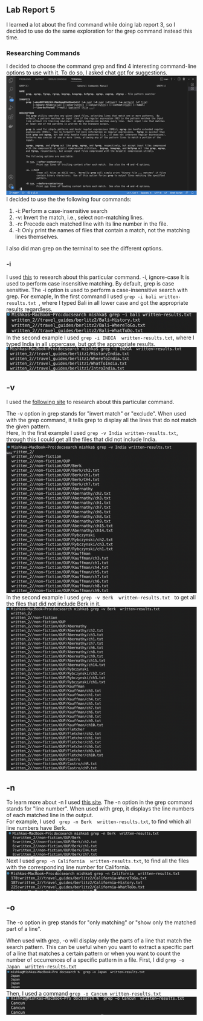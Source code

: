 ## Lab Report 5

I learned a lot about the find command while doing lab report 3, so I decided to use do the same exploration for the grep command instead this time.

### Researching Commands 

I decided to choose the command grep and find 4 interesting command-line options to use with it. To do so, I asked chat gpt for suggestions. <br>
![Image](2.png)
I decided to use the the following four commands: <br>
1. -i: Perform a case-insensitive search <br> 
2. -v: Invert the match, i.e., select non-matching lines. <br>
3. -n: Precede each matched line with its line number in the file. <br>
4. -l: Only print the names of files that contain a match, not the matching lines themselves. <br>

I also did man grep on the terminal to see the different options.


### -i

I used [this](https://www.ionos.com/digitalguide/server/configuration/linux-grep-command/#:~:text=The%20basic%20syntax%20of%20grep,in%20a%20file%20named%20%E2%80%9Cexample.) to research about this particular command.
-i, ignore-case
It is used to perform case insensitive matching. By default, grep is case sensitive. The -i option is used to perform a case-insensitive search with grep.
For exmaple, In the first command I used ``` grep -i bali written-results.txt  ```, where I typed Bali in all lower case and got the appropriate results regardless.
![Image](3.png) <br> 
In the second example I used ```grep -i INDIA  written-results.txt```, where I typed India in all uppercase, but got the appropriate results.
![Image](4.png)<br> 

## -v
I used the [following site](https://www.warp.dev/terminus/make-grep-case-insensitive#:~:text=To%20recap%2C%20the%20grep%20command,or%20%E2%80%94ignore%2Dcase%20flag.) to research about this particular command.

The -v option in grep stands for "invert match" or "exclude". When used with the grep command, it tells grep to display all the lines that do not match the given pattern.<br> 
Here, In the first example I used ```grep -v India written-results.txt```, through this I could get all the files that did not include India.
![Image](5.png) <br> 
In the second example I used ```grep -v Berk  written-results.txt ``` to get all the files that did not include Berk in it.
![Image](6.png) <br> 


## -n
To learn more about -n I used [this site](https://www.ionos.com/digitalguide/server/configuration/linux-grep-command/#:~:text=A%20simple%20use%20case%20for,%3A%20grep%20%E2%80%9Ctest%E2%80%9D%20example).
The -n option in the grep command stands for "line number". When used with grep, it displays the line numbers of each matched line in the output.
 <br> 
For example, I used ``` grep -n Berk  written-results.txt```, to find which all line numbers have Berk.
![Image](7.png) <br> 
Next I used ```grep -n California  written-results.txt```, to find all the files with the corresponding line number for California. 
![Image](8.png) <br> 

## -o
The -o option in grep stands for "only matching" or "show only the matched part of a line".

When used with grep, -o will display only the parts of a line that match the search pattern. This can be useful when you want to extract a specific part of a line that matches a certain pattern or when you want to count the number of occurrences of a specific pattern in a file.
First, I did ```grep -o Japan  written-results.txt ```
![Image](9.png) <br> 
Then, I used a command ```grep -o Cancun written-results.txt``` 
![Image](10.png) <br> 





